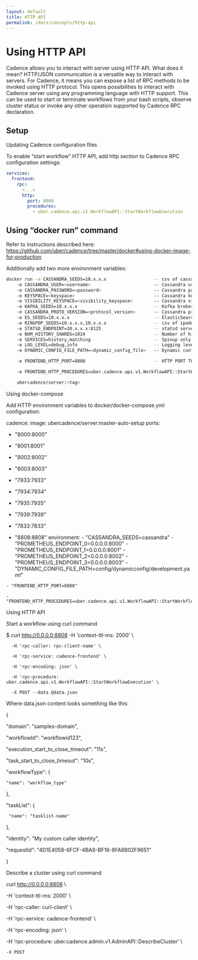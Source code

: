 ```yaml
---
layout: default
title: HTTP API
permalink: /docs/concepts/http-api
---
```


# Using HTTP API
Cadence allows you to interact with server using HTTP API. What does it mean?  HTTP/JSON communication is a versatile way to interact with servers. For Cadence, it means you can expose a list of RPC methods to be invoked using HTTP protocol. This opens possibilities to interact with Cadence server using any programming language with HTTP support. This can be used to start or terminate workflows from your bash scripts, observe cluster status or invoke any other operation supported by Cadence RPC declaration. 

 

## Setup 

Updating Cadence configuration files 

To enable “start workflow” HTTP API, add http section to Cadence RPC configuration settings: 

```yaml
services: 
  frontend: 
    rpc: 
      <...> 
      http: 
        port: 8808 
        procedures: 
          - uber.cadence.api.v1.WorkflowAPI::StartWorkflowExecution 
```


 

## Using “docker run” command 

Refer to instructions described here: https://github.com/uber/cadence/tree/master/docker#using-docker-image-for-production 

Additionally add two more environment variables: 
```bash
docker run -e CASSANDRA_SEEDS=10.x.x.x                  -- csv of cassandra server ipaddrs 
    -e CASSANDRA_USER=<username>                        -- Cassandra username 
    -e CASSANDRA_PASSWORD=<password>                    -- Cassandra password 
    -e KEYSPACE=<keyspace>                              -- Cassandra keyspace 
    -e VISIBILITY_KEYSPACE=<visibility_keyspace>        -- Cassandra visibility keyspace, if using basic visibility  
    -e KAFKA_SEEDS=10.x.x.x                             -- Kafka broker seed, if using ElasticSearch + Kafka for advanced visibility feature 
    -e CASSANDRA_PROTO_VERSION=<protocol_version>       -- Cassandra protocol version 
    -e ES_SEEDS=10.x.x.x                                -- ElasticSearch seed , if using ElasticSearch + Kafka for advanced visibility feature 
    -e RINGPOP_SEEDS=10.x.x.x,10.x.x.x                  -- csv of ipaddrs for gossip bootstrap 
    -e STATSD_ENDPOINT=10.x.x.x:8125                    -- statsd server endpoint 
    -e NUM_HISTORY_SHARDS=1024                          -- Number of history shards 
    -e SERVICES=history,matching                        -- Spinup only the provided services, separated by commas, options are frontend,history,matching and worker 
    -e LOG_LEVEL=debug,info                             -- Logging level 
    -e DYNAMIC_CONFIG_FILE_PATH=<dynamic_config_file>   -- Dynamic config file to be watched 

    -e FRONTEND_HTTP_PORT=8808                          -- HTTP PORT TO LISTEN 

    -e FRONTEND_HTTP_PROCEDURES=uber.cadence.api.v1.WorkflowAPI::StartWorkflowExecution 

    ubercadence/server:<tag> 
```


 

Using docker-compose 

Add HTTP environment variables to docker/docker-compose.yml configuration: 

cadence: 
  image: ubercadence/server:master-auto-setup 
  ports: 
   - "8000:8000" 
   - "8001:8001" 
   - "8002:8002" 
   - "8003:8003" 
   - "7933:7933" 
   - "7934:7934" 
   - "7935:7935" 
   - "7939:7939" 
   - "7833:7833" 

   - "8808:8808" 
  environment: 
    - "CASSANDRA_SEEDS=cassandra" 
    - "PROMETHEUS_ENDPOINT_0=0.0.0.0:8000" 
    - "PROMETHEUS_ENDPOINT_1=0.0.0.0:8001" 
    - "PROMETHEUS_ENDPOINT_2=0.0.0.0:8002" 
    - "PROMETHEUS_ENDPOINT_3=0.0.0.0:8003" 
    - "DYNAMIC_CONFIG_FILE_PATH=config/dynamicconfig/development.yaml" 

    - "FRONTEND_HTTP_PORT=8808" 

    - "FRONTEND_HTTP_PROCEDURES=uber.cadence.api.v1.WorkflowAPI::StartWorkflowExecution" 

 

Using HTTP API 

Start a workflow using curl command 

 $ curl  http://0.0.0.0:8808   -H 'context-ttl-ms: 2000' \ 

      -H 'rpc-caller: rpc-client-name' \ 

      -H 'rpc-service: cadence-frontend' \ 

      -H 'rpc-encoding: json' \ 

      -H 'rpc-procedure: uber.cadence.api.v1.WorkflowAPI::StartWorkflowExecution' \ 

      -X POST --data @data.json 

 

 Where data.json content looks something like this: 

{ 

  "domain": "samples-domain", 

  "workflowId": "workflowid123", 

  "execution_start_to_close_timeout": "11s", 

  "task_start_to_close_timeout": "10s", 

  "workflowType": { 

    "name": "workflow_type" 

   }, 

   "taskList": { 

     "name": "tasklist-name" 

   }, 

   "identity": "My custom caller identity", 

   "requestId": "4D1E4058-6FCF-4BA8-BF16-8FA8B02F9651" 

} 

 

 

Describe a cluster using curl command 

curl http://0.0.0.0:8808 \ 

  -H 'context-ttl-ms: 2000' \ 

  -H 'rpc-caller: curl-client' \ 

  -H 'rpc-service: cadence-frontend' \ 

  -H 'rpc-encoding: json' \ 

  -H 'rpc-procedure: uber.cadence.admin.v1.AdminAPI::DescribeCluster' \ 

    -X POST 

 
